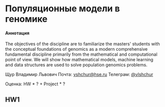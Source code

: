 # Популяционные модели в геномике

#### Аннотация
The objectives of the discipline are to familiarize the masters' students with the conceptual foundations of genomics as a modern comprehensive fundamental discipline primarily from the mathematical and computational point of view. We will show how mathematical models, machine learning and data structures are used to solve population genomics problems.

Щур Владимир Львович
Почта: [vshchur@hse.ru](mailto:vshchur@hse.ru)
Телеграм: [@vlshchur](t.me/vlshchur)

Оценка: HW * ? + Project * ?

## HW1


